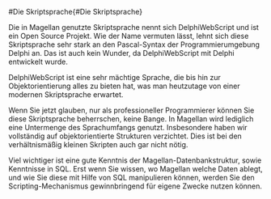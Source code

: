 #Die Skriptsprache{#Die Skriptsprache}

Die in Magellan genutzte Skriptsprache nennt sich DelphiWebScript und ist ein Open Source Projekt. Wie der Name vermuten lässt, lehnt sich diese Skriptsprache sehr stark an den Pascal-Syntax der Programmierumgebung Delphi an. Das ist auch kein Wunder, da DelphiWebScript mit Delphi entwickelt wurde.

DelphiWebScript ist eine sehr mächtige Sprache, die bis hin zur Objektorientierung alles zu bieten hat, was man heutzutage von einer modernen Skriptsprache erwartet.

Wenn Sie jetzt glauben, nur als professioneller Programmierer können Sie diese Skriptsprache beherrschen, keine Bange. In Magellan wird lediglich eine Untermenge des Sprachumfangs genutzt. Insbesondere haben wir vollständig auf objektorientierte Strukturen verzichtet. Dies ist bei den verhältnismäßig kleinen Skripten auch gar nicht nötig.

Viel wichtiger ist eine gute Kenntnis der Magellan-Datenbankstruktur, sowie Kenntnisse in SQL. Erst wenn Sie wissen, wo Magellan welche Daten ablegt, und wie Sie diese mit Hilfe von SQL manipulieren können, werden Sie den Scripting-Mechanismus gewinnbringend für eigene Zwecke nutzen können.